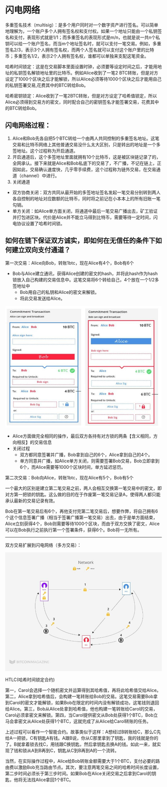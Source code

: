 # 闪电网络

多重签名技术（multisig）：是多个用户同时对一个数字资产进行签名。可以简单地理解为，一个账户多个人拥有签名权和支付权。如果一个地址只能由一个私钥签名和支付，表现形式就是1/1；而多重签名的表现形式是m/n，也就是说一共n个私钥可以给一个账户签名，而当m个地址签名时，就可以支付一笔交易。例如，多重签名2/3，表示3个人拥有签名权，而两个人签名就可以支付这个账户里的比特币；多重签名1/2，表示2个人拥有签名权，谁都可以单独来支配这笔资金。

哈希时间锁定：这是在交易脚本里面设置时钟，必须要等设定时间之后，才能用地址的私钥签名解锁地址里的比特币。例如Alice收到了一笔2 BTC转账，但是对方设定了1000个区块之后才能解锁，所以Alice必须等待1000个区块之后才能用自己的私钥签署交易,花费其中的BTC转给Bob。

哈希密钥锁定：Alice收到了一笔2BTC转账，但是对方设定了哈希值锁定，所以Alice必须得到交易方的密文，同时配合自己的密钥签名才能签署交易，花费其中的BTC转给Bob。

## 闪电网络过程：

1. Alice和Bob先各自把5个BTC转给一个由两人共同控制的多重签名地址。这笔交易和比特币网络上其他普通交易没什么太大区别，只是转出的地址是一个多签地址。这个过程称为开启通道。
2. 开启通道后，这个多签地址里面就拥有10个比特币，这是被区块链记录了的，全网承认。接下来就是Alice和Bob私底下的交易了，不广播，不记在链上，正因如此，交易确认速度快，几乎零手续费，这个过程称为链外交易，在交易通道（channel）中进行。
3. 关闭通道
- 双方协商关闭：双方共同从最开始的多签地址签名发起一笔交易分别转到两人各自控制的地址对应数额的比特币，同时将之前记在小本本上的所有旧账一笔勾销。
- 单方关闭：如Alice单方面关闭，将通道中最后一笔交易广播出去，矿工验证并打包进区块。代价是Alice并不能立马得到比特币，需要等待一定时间，闪电协议设置了哈希时间锁。

## 如何在链下保证双方诚实，即如何在无信任的条件下如何建立双向支付通道？

第一次交易：Alice向Bob，转账1btc，现在Alice有4个，Bob有6个

- Bob与Alice建立通讯，获得Alice创建的密文的hash，并将此hash作为hash锁放入自己构建的交易信息中。这笔交易将6个转给自己，4个放在一个1/2多签地址中
    - Bob用自己的私钥和Alice的密文来解锁。
    - 将此交易发送给Alice。

![](./images/b1.png)

- Alice方面做完全相同的操作，最后双方各持有对方锁的两条【含义相同，方向相反】的交易信息
- 关闭过程
    - 双方都同意签署并广播，Bob拿到自己的6个，Alice拿到自己的4个。
    - 单方同意并广播，如Alice单方关闭，则需要签署Bob交易，Bob立即拿到6个，而Alice需要等1000个区块时间，单方延迟惩罚。

第二次交易：Bob向Alice，转账1btc，现在Alice有5个，Bob有5个

一个最大的区别是建立第二笔交易之前，两人会相互交换第一笔交易中的密文，即对方第一把锁的钥匙。这么做的目的在于作废第一笔交易记录A，使得两人都只能承认最新的交易记录有效。

Bob在第一笔交易后有6个，再他支付完第二笔交易后，想要作弊，将自己拥有6个这个信息签署广播（相当于签署广播第一笔交易）出去，由于是单方面结束，Alice立刻获得4个，Bob则需要等待1000个区块，而由于双方交换了密文，Alice可以在Bob执行之前执行第一个签署条件，获得6个。Bob将一无所有。

---

双方交易扩展到闪电网络（多方交易）：

![](./images/b2.png)

HTLC(哈希时间锁定合约)

第一，Carol会选择一个随机密文并运算得到其哈希值，再将此哈希值交给Alice。第二，Alice拿到哈希值后，会构建一笔转账给Bob的交易。这笔交易需要Bob拿到Carol的密文才能解锁，如果Bob在限定的时间内没有解锁成功，这笔钱则退回给Alice。第三，Bob从Alice处拿到哈希值，他也构建一笔转账给Carol的交易，Carol必须拿密文来解锁。第四，当Carol提供密文从Bob处获得1个BTC，Bob立马会拿密文从Alice处获得1个BTC，这就完成了从Alice给Carol转账的任务。

上述过程可以看作一个智能合约。故事类似于这样：A想经过B转账给C，那么C先给A一把锁，C有钥匙A有钱。A跟B说，你从C那里拿到了钥匙，我的钱就是你的了。B就拿着锁去找C，用钱跟C换钥匙，然后拿钥匙去换A的钱。如此一来，就实现了钱和锁从A到B再到C，钥匙从C到B再到A的一个流转。

当然，在实际操作过程中，Alice给Bob转账金额需要大于1个BTC，支付必要的路由费以激励Bob充当路由节点。其次，要注意两笔交易之间的哈希时间长度设置，第二步时间必须长于第三步时间。如果Bob在Alice关闭交易之后拿到Carol的钥匙，他将无法找Alice拿回1个BTC。
